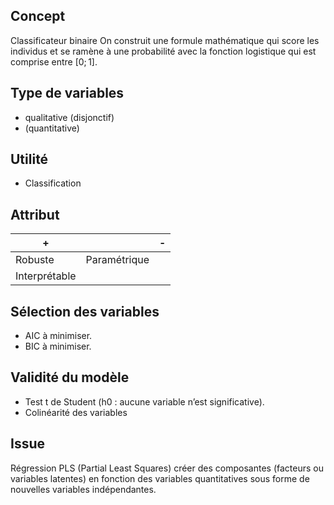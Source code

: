 ## Concept

Classificateur binaire
On construit une formule mathématique qui score les individus et se ramène à une probabilité avec la fonction logistique qui est comprise entre $[0;1]$.

## Type de variables

* qualitative (disjonctif)
* (quantitative)

## Utilité

* Classification

## Attribut

| + |  | - |
|---|---|---|
| Robuste | Paramétrique | |
| Interprétable| |

## Sélection des variables

* AIC à minimiser.
* BIC à minimiser.

## Validité du modèle

* Test t de Student (h0 : aucune variable n’est significative).
* Colinéarité des variables

## Issue

Régression PLS (Partial Least Squares) créer des composantes (facteurs ou variables latentes) en fonction des variables quantitatives sous forme de nouvelles variables indépendantes.